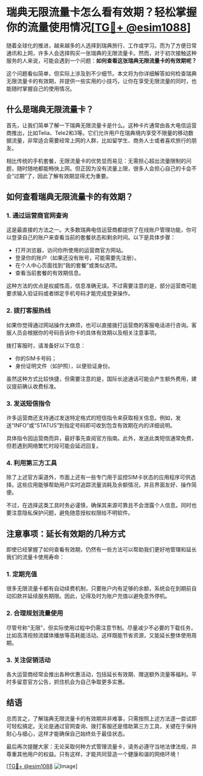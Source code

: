 # 瑞典无限流量卡怎么看有效期？轻松掌握你的流量使用情况[[TG💪+ @esim1088](https://t.me/s/esim1088)]

随着全球化的推进，越来越多的人选择到瑞典旅行、工作或学习。而为了方便日常通讯和上网，许多人会选择购买一张瑞典的无限流量卡。然而，对于初次接触这种服务的人来说，可能会遇到一个问题：**如何查看这张瑞典无限流量卡的有效期呢？**  

这个问题看似简单，但实际上涉及到不少细节。本文将为你详细解答如何检查瑞典无限流量卡的有效期，并提供一些实用的小技巧，让你在享受无限流量的同时，也能随时掌握自己的使用情况。

## 什么是瑞典无限流量卡？

首先，让我们简单了解一下瑞典无限流量卡是什么。这种卡片通常由各大电信运营商推出，比如Telia、Tele2和3等。它们允许用户在瑞典境内享受不限量的移动数据流量，非常适合需要经常上网的人群，比如留学生、商务人士或者喜欢旅行的朋友。  

相比传统的手机套餐，无限流量卡的优势显而易见：无需担心超出流量限制的问题，随时随地都能畅快上网。但正因为没有流量上限，很多人会担心自己的卡会不会“过期”了，因此了解有效期显得尤为重要。

## 如何查看瑞典无限流量卡的有效期？

### 1. **通过运营商官网查询**
这是最直接的方法之一。大多数瑞典电信运营商都提供了在线账户管理功能，你可以登录自己的账户来查看当前的套餐状态和剩余时间。以下是具体步骤：

- 打开浏览器，访问你所使用的运营商官方网站。
- 登录你的账户（如果还没有账号，可能需要先注册）。
- 在个人中心页面找到“我的套餐”或类似选项。
- 查看当前套餐的有效期信息。

这种方法的优点是权威性高，信息准确无误。不过需要注意的是，部分运营商可能要求输入验证码或者绑定手机号码才能完成登录操作。

### 2. **拨打客服热线**
如果你觉得通过网站操作太麻烦，也可以直接拨打运营商的客服电话进行咨询。客服人员会根据你的号码告诉你卡的具体有效期以及相关注意事项。

拨打客服时，请准备好以下信息：
- 你的SIM卡号码；
- 身份证明文件（如护照），以便验证身份。

虽然这种方式比较快捷，但需要注意的是，国际长途通话可能会产生额外费用，建议提前确认收费标准。

### 3. **发送短信指令**
许多运营商还支持通过发送特定格式的短信指令来获取相关信息。例如，发送“INFO”或“STATUS”到指定号码即可收到包含有效期在内的详细说明。

具体指令因运营商而异，最好事先查阅官方指南。此外，发送此类短信通常免费，但若遇到网络繁忙时段可能会延迟回复。

### 4. **利用第三方工具**
除了上述官方渠道外，市面上还有一些专门用于监控SIM卡状态的应用程序可供选择。这些应用能够帮助用户实时追踪流量消耗及余额情况，并且界面友好、操作简便。

不过，在选择这类工具时务必谨慎，确保其来源可靠且不会泄露个人信息。同时也要注意隐私保护问题，避免随意授权权限给不明软件。

## 注意事项：延长有效期的几种方式

即使已经掌握了如何查看有效期，仍然有一些方法可以帮助我们更好地管理和延长我们的流量卡使用寿命：

### 1. **定期充值**
很多无限流量卡都有自动续费机制，只要账户内有足够的余额，系统会在到期前自动扣款并延续服务期限。因此，记得及时为账户充值以避免意外停机。

### 2. **合理规划流量使用**
尽管号称“无限”，但实际使用过程中仍需注意节制。尽量减少不必要的下载任务，比如高清视频流媒体播放等高耗能活动。这样既能节省资源，又能延长整体使用周期。

### 3. **关注促销活动**
各大运营商经常会推出各种优惠活动，包括延长有效期、赠送额外流量等福利。平时多留意官方公告，抓住机会为自己争取更多实惠。

## 结语

总而言之，了解瑞典无限流量卡的有效期并非难事，只需按照上述方法逐一尝试即可轻松搞定。无论是通过官网查询、拨打客服还是借助第三方工具，关键在于保持耐心与细心，这样才能确保自己始终处于最佳状态。

最后再次提醒大家：无论采取何种方式管理流量卡，请务必遵守当地法律法规，并尊重其他用户的权益。只有这样，才能共同营造一个健康和谐的网络环境！

[[TG💪+ @esim1088](https://t.me/s/esim1088) ![Image](https://i.postimg.cc/4NQfJmqS/Snipaste-2025-05-13-00-14-12.png)]